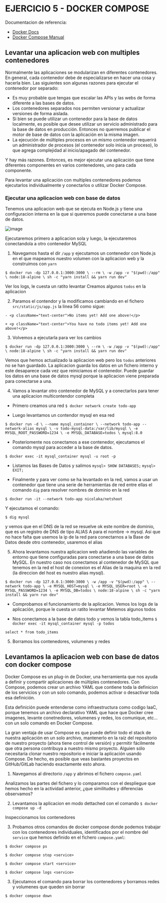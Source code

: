 # EJERCICIO 5 - DOCKER COMPOSE

Documentacion de referencia:
- [Docker Docs](https://docs.docker.com/)
- [Docker Compose Manual](https://docs.docker.com/compose/)


## Levantar una aplicacion web con multiples contenedores

Normalmente las aplicaciones se modularizan en diferentes contenedores. En general, cada contenedor debe de especializarse en hacer una cosa y hacerla bien. Las siguientes son algunas razones para ejecutar el contenedor por separado:

- Es muy probable que tengas que escalar las APIs y las webs de forma diferente a las bases de datos.
- Los contenedores separados nos permiten versionar y actualizar versiones de forma aislada.
- Si bien se puede utilizar un contenedor para la base de datos localmente, es posible que desee utilizar un servicio administrado para la base de datos en producción. Entonces no querremos publicar el motor de base de datos con la aplicación en la misma imagen.
- La ejecución de múltiples procesos en un mismo contenedor requerirá un administrador de procesos (el contenedor solo inicia un proceso), lo que agrega complejidad al inicio/apagado del contenedor.

Y hay más razones. Entonces, es mejor ejecutar una aplicación que tiene diferentes componentes en varios contenedores, uno para cada componente.

Para levantar una aplicación con multiples contenedores podemos ejecutarlos individualmente y conectarlos o utilizar Docker Compose.

### Ejecutar una aplicacion web con base de datos

Tenemos una aplicacion web que se ejecuta en Node.js y tiene una configuracion interna en la que si queremos puede conectarse a una base de datos.

![image](https://docs.docker.com/get-started/workshop/images/multi-container.webp?w=350h=250)

Ejecutaremos primero a aplicacion sola y luego, la ejecutaremos conectandola a otro contenedor MySQL

1) Navegamos hasta el dir `/app` y ejecutamos un contenedor con Node.js en el que mapeamos nuestro volumen con la aplicacion web y la construimos con `yarn`

`$ docker run -dp 127.0.0.1:3000:3000 \
  --rm \
  -w /app -v "$(pwd):/app" \
  node:18-alpine \
  sh -c "yarn install && yarn run dev"`

Ver los logs, le cuesta un ratito levantar
Creamos algunos `todos` en la aplicacion

2) Paramos el contendor y la modificamos cambiando en el fichero `src/static/js/app.js` la linea 56 como sigue:

`- <p className="text-center">No items yet! Add one above!</p>`

`+ <p className="text-center">You have no todo items yet! Add one above!</p>`

3) Volvemos a ejecutarla para ver los cambios

`$ docker run -dp 127.0.0.1:3000:3000 \
  --rm \
  -w /app -v "$(pwd):/app" \
  node:18-alpine \
  sh -c "yarn install && yarn run dev"`

Vemos que hemos actualizado la aplicacion web pero los `todos` anteriores no se han guardado.
La aplicacion guarda los datos en un fichero interno y este desaparece cada vez que reiniciamos el contenedor.
Puede guardar los datos en una base de datos mysql porque la aplicacion viene preparada para conectarse a una.

4) Vamos a levantar otro contenedor de MySQL y a conectarlos para tener una aplicacion multicontendor completa

- Primero creamos una red
`$ docker network create todo-app`

- Luego levantamos un contendor mysql en esa red

`$ docker run -d \
    --name mysql_container \
    --network todo-app --network-alias mysql \
    -v todo-mysql-data:/var/lib/mysql \
    -e MYSQL_ROOT_PASSWORD=1234 \
    -e MYSQL_DATABASE=todos \
    mysql:8.0`

- Posteriomente nos conectamos a ese contenedor, ejecutamos el comando mysql para acceder a la base de datos. 

`$ docker exec -it mysql_container mysql -u root -p`

- Listamos las Bases de Datos y salimos
`mysql> SHOW DATABASES;`
`mysql> EXIT;`

- Finalmente y para ver como se ha levantado en la red, vamos a usar un contenedor que tiene una serie de herramientas de red entre ellas el comando `dig` para resolver nombres de dominio en la red

`$ docker run -it --network todo-app nicolaka/netshoot`

Y ejecutamos el comando:

`$ dig mysql`

y vemos que en el DNS de la red se resuelve ok este nombre de dominio, que es un registro de DNS de tipo ALIAS A para el nombre -> mysql. Asi que no hace falta que usemos la ip de la red para conectarnos a la Base de Datos desde otro contenedor, usaremos el alias

5) Ahora levantamos nuestra aplicacion web añadiendo las variables de entorno que tiene configuradas para conectarse a una base de datos MySQL. En nuestro caso nos conectamos al contenedor de MySQL que tenemos en la red el host de conexion es el Alias de la maquina en la red (la direccion del host es nuestro alias mysql).

`$ docker run -dp 127.0.0.1:3000:3000 \
  -w /app -v "$(pwd):/app" \
  --network todo-app \
  -e MYSQL_HOST=mysql \
  -e MYSQL_USER=root \
  -e MYSQL_PASSWORD=1234 \
  -e MYSQL_DB=todos \
  node:18-alpine \
  sh -c "yarn install && yarn run dev"`

- Comprobamos el funcionamiento de la aplicacion. Vemos los logs de la aplicación, porque le cuesta un ratito levantar
Metemos algunos todos

- Nos conectamos a la base de datos todo y vemos la tabla todo_items
`$ docker exec -it mysql_container mysql -p todos`

`select * from todo_items`

5) Borramos los contenedores, volumenes y redes


## Levantamos la aplicacion web con base de datos con docker compose

Docker Compose es un plug-in de Docker, una herramienta que nos ayuda a definir y compartir aplicaciones de múltiples contenedores. Con Compose, podemos crear un archivo YAML que contiene toda la definicion de los servicios y con un solo comando, podemos activar o desactivar toda esa definición.

Esta definición puede entenderse como infraestructura como codigo IaaC, porque tenemos un archivo declarativo YAML que hace que Docker cree imagenes, levante conetnedores, volumenes y redes, los comunique, etc... con un solo comando en Docker Compose.

La gran ventaja de usar Compose es que puede definir todo el stack de nuestra aplicación en un solo archivo, mantenerlo en la raíz del repositorio de nuestro proyecto (ahora tiene control de versión) y permitir fácilmente que otra persona contribuya a nuestro mismo proyecto. Alguien sólo necesitaría clonar nuestro repositorio e iniciar la aplicación usando Compose. De hecho, es posible que veas bastantes proyectos en GitHub/GitLab haciendo exactamente esto ahora.

1)  Navegamos al directorio `/app` y abrimos el fichero `compose.yaml`

Analizamos las partes del fichero y lo comparamos con el despliegue que hemos hecho en la actividad anterior, ¿que similitudes y diferencias observamos?

2) Levantamos la aplicacion en modo dettached con el comando `$ docker compose up -d`

Inspeccionamos los contenedores

3) Probamos otros comandos de docker compose donde podemos trabajar con los contenedores individuales, identificados por el nombre del `service` que hemos definido en el fichero `compose.yaml`:

`$ docker compose ps`

`$ docker compose stop <service>`

`$ docker compose start <service>`

`$ docker compose logs <service>`

3) Ejecutamos el comando para borrar los contenedores y borramos redes y volumenes que queden sin borrar

`$ docker compose down`




